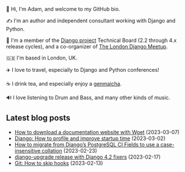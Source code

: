 <p>👋 Hi, I'm Adam, and welcome to my GitHub bio.<p>✍️ I'm an author and independent consultant working with Django and Python.<p>🦄 I'm a member of the <a class="reference external" href="https://www.djangoproject.com/foundation/teams/">Django project</a> Technical Board (2.2 through 4.x release cycles), and a co-organizer of <a class="reference external" href="https://www.djangolondon.com/">The London Django Meetup</a>.<p>🇬🇧 I'm based in London, UK.<p>✈️ I love to travel, especially to Django and Python conferences!<p>☕️ I drink tea, and especially enjoy a <a class="reference external" href="https://en.wikipedia.org/wiki/Genmaicha">genmaicha</a>.<p>🔊 I love listening to Drum and Bass, and many other kinds of music.</p></p></p></p></p></p></p>

## Latest blog posts

* [How to download a documentation website with Wget](https://adamj.eu/tech/2023/03/07/download-documentation-website-with-wget/) (2023-03-07)
* [Django: How to profile and improve startup time](https://adamj.eu/tech/2023/03/02/django-profile-and-improve-import-time/) (2023-03-02)
* [How to migrate from Django’s PostgreSQL CI Fields to use a case-insensitive collation](https://adamj.eu/tech/2023/02/23/migrate-django-postgresql-ci-fields-case-insensitive-collation/) (2023-02-23)
* [django-upgrade release with Django 4.2 fixers](https://adamj.eu/tech/2023/02/17/django-upgrade-release-django-4.2/) (2023-02-17)
* [Git: How to skip hooks](https://adamj.eu/tech/2023/02/13/git-skip-hooks/) (2023-02-13)
